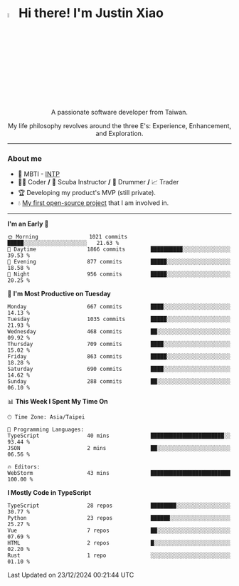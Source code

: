 # <img src="https://media.giphy.com/media/hvRJCLFzcasrR4ia7z/giphy.gif" width="5%">Hi there! I'm Justin Xiao
<p align="center">A passionate software developer from Taiwan.  </p>
<p align="center">My life philosophy revolves around the three E's: Experience, Enhancement, and Exploration.</p>

---
### About me
- 👀 MBTI - [INTP](https://www.16personalities.com/intp-personality)
- 👨‍💻 Coder **/** 🤿 Scuba Instructor **/** 🥁 Drummer **/** 📈 Trader
- 🏆 Developing my product's MVP (still private).
- 💧 [My first open-source project](https://github.com/Game-as-a-Service/Game-Lobby-Web) that I am involved in.

---
<!--START_SECTION:waka-->
**I'm an Early 🐤** 

```text
🌞 Morning                1021 commits        █████░░░░░░░░░░░░░░░░░░░░   21.63 % 
🌆 Daytime                1866 commits        ██████████░░░░░░░░░░░░░░░   39.53 % 
🌃 Evening                877 commits         █████░░░░░░░░░░░░░░░░░░░░   18.58 % 
🌙 Night                  956 commits         █████░░░░░░░░░░░░░░░░░░░░   20.25 % 
```
📅 **I'm Most Productive on Tuesday** 

```text
Monday                   667 commits         ████░░░░░░░░░░░░░░░░░░░░░   14.13 % 
Tuesday                  1035 commits        █████░░░░░░░░░░░░░░░░░░░░   21.93 % 
Wednesday                468 commits         ██░░░░░░░░░░░░░░░░░░░░░░░   09.92 % 
Thursday                 709 commits         ████░░░░░░░░░░░░░░░░░░░░░   15.02 % 
Friday                   863 commits         █████░░░░░░░░░░░░░░░░░░░░   18.28 % 
Saturday                 690 commits         ████░░░░░░░░░░░░░░░░░░░░░   14.62 % 
Sunday                   288 commits         ██░░░░░░░░░░░░░░░░░░░░░░░   06.10 % 
```


📊 **This Week I Spent My Time On** 

```text
🕑︎ Time Zone: Asia/Taipei

💬 Programming Languages: 
TypeScript               40 mins             ███████████████████████░░   93.44 % 
JSON                     2 mins              ██░░░░░░░░░░░░░░░░░░░░░░░   06.56 % 

🔥 Editors: 
WebStorm                 43 mins             █████████████████████████   100.00 % 
```

**I Mostly Code in TypeScript** 

```text
TypeScript               28 repos            ████████░░░░░░░░░░░░░░░░░   30.77 % 
Python                   23 repos            ██████░░░░░░░░░░░░░░░░░░░   25.27 % 
Vue                      7 repos             ██░░░░░░░░░░░░░░░░░░░░░░░   07.69 % 
HTML                     2 repos             █░░░░░░░░░░░░░░░░░░░░░░░░   02.20 % 
Rust                     1 repo              ░░░░░░░░░░░░░░░░░░░░░░░░░   01.10 % 
```




 Last Updated on 23/12/2024 00:21:44 UTC
<!--END_SECTION:waka-->
